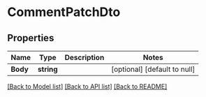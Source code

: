 # CommentPatchDto

## Properties
Name | Type | Description | Notes
------------ | ------------- | ------------- | -------------
**Body** | **string** |  | [optional] [default to null]

[[Back to Model list]](../README.md#documentation-for-models) [[Back to API list]](../README.md#documentation-for-api-endpoints) [[Back to README]](../README.md)

